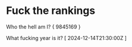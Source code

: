# Fuck the rankings

Who the hell am I?
{ 9845169 }

What fucking year is it?
[ 2024-12-14T21:30:00Z ]
